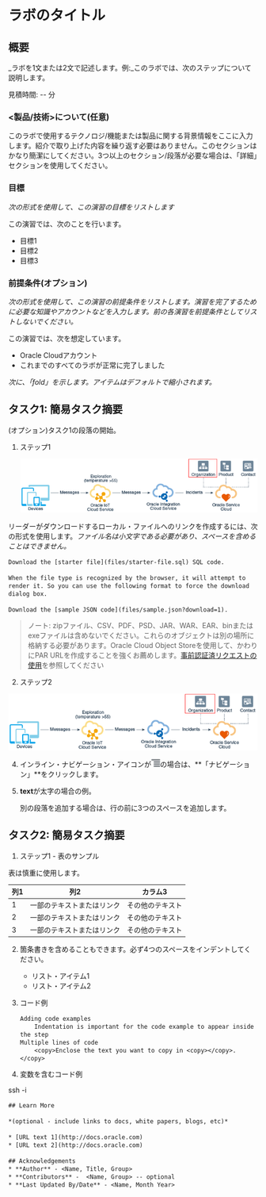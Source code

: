 # ラボのタイトル

## 概要

_ラボを1文または2文で記述します。例:_このラボでは、次のステップについて説明します。

見積時間: -- 分

### <製品/技術>について(任意)

このラボで使用するテクノロジ/機能または製品に関する背景情報をここに入力します。紹介で取り上げた内容を繰り返す必要はありません。このセクションはかなり簡潔にしてください。3つ以上のセクション/段落が必要な場合は、「詳細」セクションを使用してください。

### 目標

_次の形式を使用して、この演習の目標をリストします_

この演習では、次のことを行います。

*   目標1
*   目標2
*   目標3

### 前提条件(オプション)

_次の形式を使用して、この演習の前提条件をリストします。演習を完了するために必要な知識やアカウントなどを入力します。前の各演習を前提条件としてリストしないでください。_

この演習では、次を想定しています。

*   Oracle Cloudアカウント
*   これまでのすべてのラボが正常に完了しました

_次に、「fold」を示します。アイテムはデフォルトで縮小されます。_

## タスク1: 簡易タスク摘要

(オプション)タスク1の段落の開始。

1.  ステップ1
    
    ![イメージ代替テキスト](images/sample1.png)
    

リーダーがダウンロードするローカル・ファイルへのリンクを作成するには、次の形式を使用します。_ファイル名は小文字である必要があり、スペースを含めることはできません。_

    Download the [starter file](files/starter-file.sql) SQL code.
    
    When the file type is recognized by the browser, it will attempt to render it. So you can use the following format to force the download dialog box.
    
    Download the [sample JSON code](files/sample.json?download=1).
    

> ノート: zipファイル、CSV、PDF、PSD、JAR、WAR、EAR、binまたはexeファイルは含めないでください。これらのオブジェクトは別の場所に格納する必要があります。Oracle Cloud Object Storeを使用して、かわりにPAR URLを作成することを強くお薦めします。[事前認証済リクエストの使用](https://docs.cloud.oracle.com/en-us/iaas/Content/Object/Tasks/usingpreauthenticatedrequests.htm)を参照してください

2.  ステップ2

![イメージ代替テキスト](images/sample1.png)

4.  インライン・ナビゲーション・アイコンが![イメージ代替テキスト](images/sample2.png)の場合は、**「ナビゲーション」**をクリックします。
    
5.  **text**が太字の場合の例。
    
    別の段落を追加する場合は、行の前に3つのスペースを追加します。
    

## タスク2: 簡易タスク摘要

1.  ステップ1 - 表のサンプル

表は慎重に使用します。

| 列1 | 列2 | カラム3 |
| --- | --- | --- |
| 1 | 一部のテキストまたはリンク | その他のテキスト |
| 2 | 一部のテキストまたはリンク | その他のテキスト |
| 3 | 一部のテキストまたはリンク | その他のテキスト |

2.  箇条書きを含めることもできます。必ず4つのスペースをインデントしてください。
    
    *   リスト・アイテム1
    *   リスト・アイテム2
3.  コード例
    
        Adding code examples
        	Indentation is important for the code example to appear inside the step
        Multiple lines of code
        	<copy>Enclose the text you want to copy in <copy></copy>.</copy>
        
4.  変数を含むコード例
    

ssh -i

    
    ## Learn More
    
    *(optional - include links to docs, white papers, blogs, etc)*
    
    * [URL text 1](http://docs.oracle.com)
    * [URL text 2](http://docs.oracle.com)
    
    ## Acknowledgements
    * **Author** - <Name, Title, Group>
    * **Contributors** -  <Name, Group> -- optional
    * **Last Updated By/Date** - <Name, Month Year>